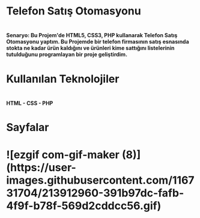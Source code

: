 <h1> Telefon Satış Otomasyonu <h1>
<h4>Senaryo: Bu Projem'de HTML5, CSS3, PHP kullanarak Telefon Satış Otomasyonu yaptım. Bu Projemde bir telefon firmasının satış esnasında stokta ne kadar ürün kaldığını ve ürünleri kime sattığını listelerinin tutulduğunu programlayan bir proje geliştirdim.<h4>
<h1>  Kullanılan Teknolojiler<h1>
<h4> HTML - CSS - PHP <h4>
<h1>Sayfalar<h1>
![ezgif com-gif-maker (8)](https://user-images.githubusercontent.com/116731704/213912960-391b97dc-fafb-4f9f-b78f-569d2cddcc56.gif)
